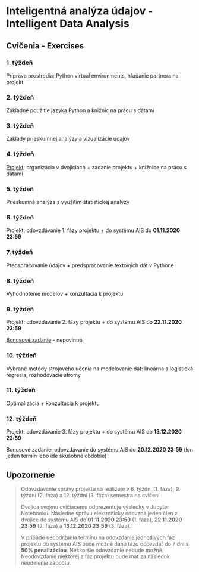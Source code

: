 # Inteligentná analýza údajov - Intelligent Data Analysis
## Cvičenia - Exercises

### 1. týždeň

Príprava prostredia: Python virtual environments, hľadanie partnera na projekt

### 2. týždeň

Základné použitie jazyka Python a knižníc na prácu s dátami

### 3. týždeň

Základy prieskumnej analýzy a vizualizácie údajov

### 4. týždeň

[Projekt](https://teams.microsoft.com/l/channel/19%3A0a50eea27a4747b18a075eb6e4eb3ad3%40thread.tacv2/tab%3A%3A4faeb99a-e7ed-4247-86c7-1dc4767d5f77?groupId=77262e15-c891-4ab9-bc88-3de7c6d1c66f&tenantId=25733538-6b16-4aa3-8ed6-297eb79b8e06): organizácia v dvojiciach + zadanie projektu + knižnice na prácu s dátami

### 5. týždeň

Prieskumná analýza s využitím štatistickej analýzy

### 6. týždeň

Projekt: odovzdávanie 1. fázy projektu + do systému AIS do **01.11.2020 23:59**

### 7. týždeň

Predspracovanie údajov + predspracovanie textových dát v Pythone

### 8. týždeň

Vyhodnotenie modelov + konzultácia k projektu

### 9. týždeň

Projekt: odovzdávanie 2. fázy projektu + do systému AIS do **22.11.2020 23:59**

[Bonusové zadanie](https://docs.google.com/presentation/d/19NNH111JAQbQS0EvCCT9NVTNJcQlbBqWRdhHgVMWDno/present?usp=sharing) - nepovinné

### 10. týždeň

Vybrané metódy strojového učenia na modelovanie dát: lineárna a logistická regresia, rozhodovacie stromy

### 11. týždeň

Optimalizácia + konzultácia k projektu

### 12. týždeň

Projekt: odovzdávanie 3. fázy projektu + do systému AIS do **13.12.2020 23:59**

Bonusové zadanie: odovzdávanie do systému AIS do **20.12.2020 23:59** (len jeden termín lebo ide skúšobné obdobie)


## Upozornenie

> Odovzdávanie správy projektu sa realizuje v 6. týždni (1. fáza), 9. týždni (2. fáza) a 12. týždni (3. fáza) semestra na cvičení. 
> 
> Dvojica svojmu cvičiacemu odprezentuje výsledky v Jupyter Notebooku. Následne správu elektronicky odovzdá jeden člen z dvojice do systému AIS do **01.11.2020 23:59** (1. fáza), **22.11.2020 23:59** (2. fáza) a **13.12.2020 23:59** (3. fáza).
> 
> V prípade nedodržania termínu na odovzdanie jednotlivých fáz projektu do systému AIS bude možné danú fázu odovzdať do 7 dní s **50% penalizáciou**. 
> Neskoršie odovzdanie nebude možné. Neodovzdanie niektorej z fáz projektu bude mať za následok neudelenie zápočtu.
